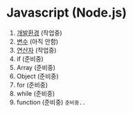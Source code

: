 # Javascript (Node.js)
1. [개발환경](./js/development_environment.md) (작업중)
2. [변수](./js/variable.md) (아직 안함)
3. [연산자](./js/operator.md) (작업중)
4. if (준비중)
5. Array (준비중)
6. Object (준비중)
7. for (준비중)
8. while (준비중)
9. function (준비중)
`준비중..`